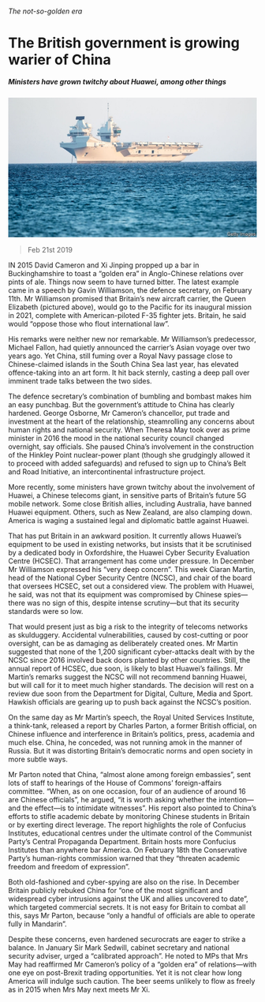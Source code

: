 ###### The not-so-golden era

# The British government is growing warier of China 

##### Ministers have grown twitchy about Huawei, among other things 

![image](images/20190223_BRP003_0.jpg) 

> Feb 21st 2019 

IN 2015 David Cameron and Xi Jinping propped up a bar in Buckinghamshire to toast a “golden era” in Anglo-Chinese relations over pints of ale. Things now seem to have turned bitter. The latest example came in a speech by Gavin Williamson, the defence secretary, on February 11th. Mr Williamson promised that Britain’s new aircraft carrier, the Queen Elizabeth (pictured above), would go to the Pacific for its inaugural mission in 2021, complete with American-piloted F-35 fighter jets. Britain, he said would “oppose those who flout international law”. 

His remarks were neither new nor remarkable. Mr Williamson’s predecessor, Michael Fallon, had quietly announced the carrier’s Asian voyage over two years ago. Yet China, still fuming over a Royal Navy passage close to Chinese-claimed islands in the South China Sea last year, has elevated offence-taking into an art form. It hit back sternly, casting a deep pall over imminent trade talks between the two sides. 

The defence secretary’s combination of bumbling and bombast makes him an easy punchbag. But the government’s attitude to China has clearly hardened. George Osborne, Mr Cameron’s chancellor, put trade and investment at the heart of the relationship, steamrolling any concerns about human rights and national security. When Theresa May took over as prime minister in 2016 the mood in the national security council changed overnight, say officials. She paused China’s involvement in the construction of the Hinkley Point nuclear-power plant (though she grudgingly allowed it to proceed with added safeguards) and refused to sign up to China’s Belt and Road Initiative, an intercontinental infrastructure project. 

More recently, some ministers have grown twitchy about the involvement of Huawei, a Chinese telecoms giant, in sensitive parts of Britain’s future 5G mobile network. Some close British allies, including Australia, have banned Huawei equipment. Others, such as New Zealand, are also clamping down. America is waging a sustained legal and diplomatic battle against Huawei. 

That has put Britain in an awkward position. It currently allows Huawei’s equipment to be used in existing networks, but insists that it be scrutinised by a dedicated body in Oxfordshire, the Huawei Cyber Security Evaluation Centre (HCSEC). That arrangement has come under pressure. In December Mr Williamson expressed his “very deep concern”. This week Ciaran Martin, head of the National Cyber Security Centre (NCSC), and chair of the board that oversees HCSEC, set out a considered view. The problem with Huawei, he said, was not that its equipment was compromised by Chinese spies—there was no sign of this, despite intense scrutiny—but that its security standards were so low. 

That would present just as big a risk to the integrity of telecoms networks as skulduggery. Accidental vulnerabilities, caused by cost-cutting or poor oversight, can be as damaging as deliberately created ones. Mr Martin suggested that none of the 1,200 significant cyber-attacks dealt with by the NCSC since 2016 involved back doors planted by other countries. Still, the annual report of HCSEC, due soon, is likely to blast Huawei’s failings. Mr Martin’s remarks suggest the NCSC will not recommend banning Huawei, but will call for it to meet much higher standards. The decision will rest on a review due soon from the Department for Digital, Culture, Media and Sport. Hawkish officials are gearing up to push back against the NCSC’s position. 

On the same day as Mr Martin’s speech, the Royal United Services Institute, a think-tank, released a report by Charles Parton, a former British official, on Chinese influence and interference in Britain’s politics, press, academia and much else. China, he conceded, was not running amok in the manner of Russia. But it was distorting Britain’s democratic norms and open society in more subtle ways. 

Mr Parton noted that China, “almost alone among foreign embassies”, sent lots of staff to hearings of the House of Commons’ foreign-affairs committee. “When, as on one occasion, four of an audience of around 16 are Chinese officials”, he argued, “it is worth asking whether the intention—and the effect—is to intimidate witnesses”. His report also pointed to China’s efforts to stifle academic debate by monitoring Chinese students in Britain or by exerting direct leverage. The report highlights the role of Confucius Institutes, educational centres under the ultimate control of the Communist Party’s Central Propaganda Department. Britain hosts more Confucius Institutes than anywhere bar America. On February 18th the Conservative Party’s human-rights commission warned that they “threaten academic freedom and freedom of expression”. 

Both old-fashioned and cyber-spying are also on the rise. In December Britain publicly rebuked China for “one of the most significant and widespread cyber intrusions against the UK and allies uncovered to date”, which targeted commercial secrets. It is not easy for Britain to combat all this, says Mr Parton, because “only a handful of officials are able to operate fully in Mandarin”. 

Despite these concerns, even hardened securocrats are eager to strike a balance. In January Sir Mark Sedwill, cabinet secretary and national security adviser, urged a “calibrated approach”. He noted to MPs that Mrs May had reaffirmed Mr Cameron’s policy of a “golden era” of relations—with one eye on post-Brexit trading opportunities. Yet it is not clear how long America will indulge such caution. The beer seems unlikely to flow as freely as in 2015 when Mrs May next meets Mr Xi. 

